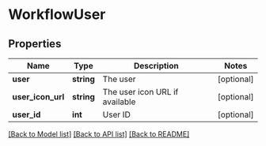 # WorkflowUser

## Properties
Name | Type | Description | Notes
------------ | ------------- | ------------- | -------------
**user** | **string** | The user | [optional] 
**user_icon_url** | **string** | The user icon URL if available | [optional] 
**user_id** | **int** | User ID | [optional] 

[[Back to Model list]](../README.md#documentation-for-models) [[Back to API list]](../README.md#documentation-for-api-endpoints) [[Back to README]](../README.md)


